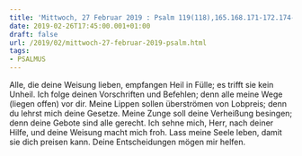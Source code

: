 ```yaml
---
title: 'Mittwoch, 27 Februar 2019 : Psalm 119(118),165.168.171-172.174-175.'
date: 2019-02-26T17:45:00.001+01:00
draft: false
url: /2019/02/mittwoch-27-februar-2019-psalm.html
tags: 
- PSALMUS
---
```


Alle, die deine Weisung lieben, empfangen Heil in Fülle; es trifft sie kein Unheil. Ich folge deinen Vorschriften und Befehlen; denn alle meine Wege (liegen offen) vor dir. Meine Lippen sollen überströmen von Lobpreis; denn du lehrst mich deine Gesetze. Meine Zunge soll deine Verheißung besingen; denn deine Gebote sind alle gerecht. Ich sehne mich, Herr, nach deiner Hilfe, und deine Weisung macht mich froh. Lass meine Seele leben, damit sie dich preisen kann. Deine Entscheidungen mögen mir helfen.